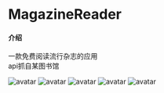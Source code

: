 # MagazineReader

#### 介绍
一款免费阅读流行杂志的应用  
api抓自某图书馆

![avatar](previewImg/1.jpg)
![avatar](previewImg/2.jpg)
![avatar](previewImg/3.jpg)
![avatar](previewImg/4.jpg)
![avatar](previewImg/5.jpg)
